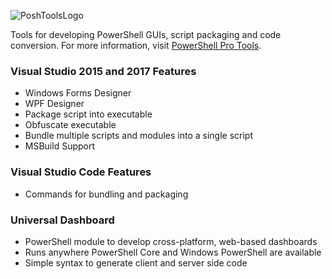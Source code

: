 ![PoshToolsLogo](https://poshtools.com/wp-content/uploads/2017/04/PoshToolsLogo-2.png)

Tools for developing PowerShell GUIs, script packaging and code conversion. For more information, visit [PowerShell Pro Tools](https://poshtools.com/powershell-pro-tools-for-visual-studio/). 

### Visual Studio 2015 and 2017 Features
- Windows Forms Designer 
- WPF Designer
- Package script into executable
- Obfuscate executable
- Bundle multiple scripts and modules into a single script
- MSBuild Support

### Visual Studio Code Features
- Commands for bundling and packaging

### Universal Dashboard
- PowerShell module to develop cross-platform, web-based dashboards
- Runs anywhere PowerShell Core and Windows PowerShell are available 
- Simple syntax to generate client and server side code



